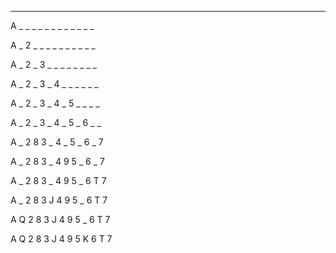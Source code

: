 _ _ _ _ _ _ _ _ _ _ _ _ _

A _ _ _ _ _ _ _ _ _ _ _ _

A _ 2 _ _ _ _ _ _ _ _ _ _

A _ 2 _ 3 _ _ _ _ _ _ _ _

A _ 2 _ 3 _ 4 _ _ _ _ _ _

A _ 2 _ 3 _ 4 _ 5 _ _ _ _

A _ 2 _ 3 _ 4 _ 5 _ 6 _ _

A _ 2 8 3 _ 4 _ 5 _ 6 _ 7

A _ 2 8 3 _ 4 9 5 _ 6 _ 7

A _ 2 8 3 _ 4 9 5 _ 6 T 7

A _ 2 8 3 J 4 9 5 _ 6 T 7

A Q 2 8 3 J 4 9 5 _ 6 T 7

A Q 2 8 3 J 4 9 5 K 6 T 7
